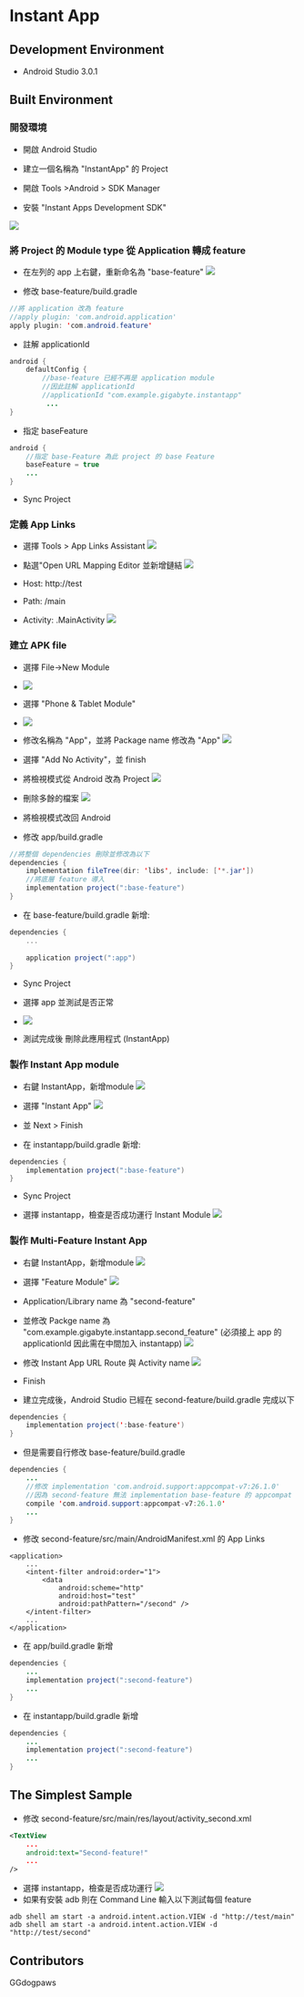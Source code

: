 # Instant App


## Development Environment

- Android Studio 3.0.1

## Built Environment

### 開發環境

- 開啟 Android Studio

- 建立一個名稱為 "InstantApp" 的 Project

- 開啟 Tools >Android > SDK Manager

- 安裝 "Instant Apps Development SDK"

![](https://i.imgur.com/ynGezoH.jpg)


### 將 Project 的 Module type 從 Application 轉成 feature

- 在左列的 app 上右鍵，重新命名為 "base-feature"
 ![](https://i.imgur.com/eED4d5L.jpg)

- 修改 base-feature/build.gradle 


```JAVA
//將 application 改為 feature
//apply plugin: 'com.android.application'
apply plugin: 'com.android.feature'
```

- 註解 applicationId
```JAVA
android {
    defaultConfig {
        //base-feature 已經不再是 application module
        //因此註解 applicationId
        //applicationId "com.example.gigabyte.instantapp"
         ...
}        
```

- 指定 baseFeature
```JAVA
android {
    //指定 base-Feature 為此 project 的 base Feature
    baseFeature = true
    ...
}        
```
- Sync Project

### 定義 App Links
- 選擇 Tools > App Links Assistant 
 ![](https://i.imgur.com/l3OpuaK.jpg)

- 點選"Open URL Mapping Editor 並新增鏈結
![](https://i.imgur.com/airPS3c.jpg)

- Host: http://test

- Path: /main 

- Activity: .MainActivity
![](https://i.imgur.com/7MCunnY.jpg)

### 建立  APK file

- 選擇 File->New Module
- ![](https://i.imgur.com/hmE1rrq.jpg)
- 選擇 "Phone & Tablet Module"
- ![](https://i.imgur.com/gaNq3kt.jpg)
- 修改名稱為 "App"，並將 Package name 修改為 "App"
![](https://i.imgur.com/LvT6dkq.jpg)
- 選擇 "Add No Activity"，並 finish

- 將檢視模式從 Android 改為 Project
![](https://i.imgur.com/wokwtQe.jpg)

- 刪除多餘的檔案
![](https://i.imgur.com/YJe8Dgp.jpg)

- 將檢視模式改回 Android
- 修改 app/build.gradle 
```JAVA
//將整個 dependencies 刪除並修改為以下
dependencies {    
    implementation fileTree(dir: 'libs', include: ['*.jar'])
    //將底層 feature 導入
    implementation project(":base-feature")
}
```

- 在 base-feature/build.gradle 新增:

```gradle
dependencies {
    ...
    
    application project(":app")
}
```
- Sync Project

- 選擇 app 並測試是否正常
- ![](https://i.imgur.com/LDVqm9A.jpg)

- 測試完成後 刪除此應用程式 (InstantApp)


### 製作 Instant App module

- 右鍵 InstantApp，新增module
![](https://i.imgur.com/DY21v2t.jpg)

- 選擇 "Instant App"
![](https://i.imgur.com/ShmtNH1.jpg)
- 並 Next > Finish


- 在 instantapp/build.gradle 新增:
```JAVA
dependencies {
    implementation project(":base-feature")
}
```
- Sync Project

- 選擇 instantapp，檢查是否成功運行 Instant Module
![](https://i.imgur.com/wGnH01u.jpg)

### 製作 Multi-Feature Instant App

- 右鍵 InstantApp，新增module
![](https://i.imgur.com/DY21v2t.jpg)

- 選擇 "Feature Module"
 ![](https://i.imgur.com/xsp867a.jpg)
 - Application/Library name 為 "second-feature"
 - 並修改 Packge name 為 "com.example.gigabyte.instantapp.second_feature" 
 (必須接上 app 的 applicationId 因此需在中間加入 instantapp)
![](https://i.imgur.com/jq0Dyw9.jpg)

- 修改 Instant App URL Route 與 Activity name
![](https://i.imgur.com/qVEYPhf.jpg)
- Finish

- 建立完成後，Android Studio 已經在 second-feature/build.gradle 完成以下
```JAVA
dependencies {
    implementation project(':base-feature')
}
```
- 但是需要自行修改 base-feature/build.gradle 
```JAVA
dependencies {
    ...
    //修改 implementation 'com.android.support:appcompat-v7:26.1.0'
    //因為 second-feature 無法 implementation base-feature 的 appcompat
    compile 'com.android.support:appcompat-v7:26.1.0'
    ...
}
```

- 修改 second-feature/src/main/AndroidManifest.xml 的 App Links
```xml=
<application>   
    ...    
    <intent-filter android:order="1">
        <data
            android:scheme="http"
            android:host="test"
            android:pathPattern="/second" />
    </intent-filter>
    ...
</application>             
```
- 在 app/build.gradle 新增
```JAVA
dependencies {
    ...
    implementation project(":second-feature")
    ...
}
```

- 在 instantapp/build.gradle 新增
```JAVA
dependencies {
    ...
    implementation project(":second-feature")
    ...
}
```

## The Simplest Sample

- 修改 second-feature/src/main/res/layout/activity_second.xml 
```xml
<TextView
    ...
    android:text="Second-feature!"
    ...
/>
```

- 選擇 instantapp，檢查是否成功運行
![](https://i.imgur.com/wGnH01u.jpg)
- 如果有安裝 adb 則在 Command Line 輸入以下測試每個 feature
```
adb shell am start -a android.intent.action.VIEW -d "http://test/main"
adb shell am start -a android.intent.action.VIEW -d "http://test/second"
``` 

## Contributors
GGdogpaws


